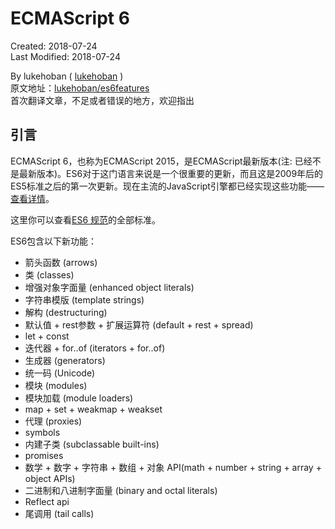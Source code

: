# ECMAScript 6
Created: 2018-07-24  
Last Modified: 2018-07-24

By lukehoban ( [lukehoban](https://github.com/lukehoban) )  
原文地址：[lukehoban/es6features](https://github.com/lukehoban/es6features)  
首次翻译文章，不足或者错误的地方，欢迎指出

## 引言
ECMAScript 6，也称为ECMAScript 2015，是ECMAScript最新版本(注: 已经不是最新版本)。ES6对于这门语言来说是一个很重要的更新，而且这是2009年后的ES5标准之后的第一次更新。现在主流的JavaScript引擎都已经实现这些功能——[查看详情](http://kangax.github.io/compat-table/es6/)。  

这里你可以查看[ES6 规范](http://www.ecma-international.org/ecma-262/6.0/)的全部标准。  

ES6包含以下新功能：  
  - 箭头函数 (arrows)
  - 类 (classes)
  - 增强对象字面量 (enhanced object literals)
  - 字符串模版 (template strings)
  - 解构 (destructuring)
  - 默认值 + rest参数 + 扩展运算符 (default + rest + spread)
  - let + const
  - 迭代器 + for..of (iterators + for..of)
  - 生成器 (generators)
  - 统一码 (Unicode)
  - 模块 (modules)
  - 模块加载 (module loaders)
  - map + set + weakmap + weakset
  - 代理 (proxies)
  - symbols
  - 内建子类 (subclassable built-ins)
  - promises
  - 数学 + 数字 + 字符串 + 数组 + 对象 API(math + number + string + array + object APIs)
  - 二进制和八进制字面量 (binary and octal literals)
  - Reflect api
  - 尾调用 (tail calls)